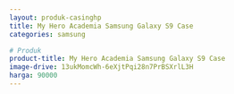 ```yaml
---
layout: produk-casinghp
title: My Hero Academia Samsung Galaxy S9 Case
categories: samsung

# Produk
product-title: My Hero Academia Samsung Galaxy S9 Case
image-drive: 13ukMomcWh-6eXjtPqi28n7PrBSXrlL3H
harga: 90000
---
```

